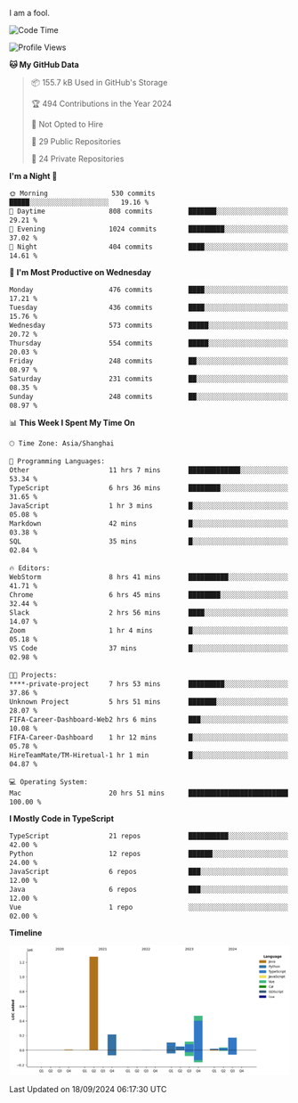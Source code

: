 I am a fool.

<!--START_SECTION:waka-->
![Code Time](http://img.shields.io/badge/Code%20Time-1%2C831%20hrs%204%20mins-blue)

![Profile Views](http://img.shields.io/badge/Profile%20Views-1-blue)

**🐱 My GitHub Data** 

> 📦 155.7 kB Used in GitHub's Storage 
 > 
> 🏆 494 Contributions in the Year 2024
 > 
> 🚫 Not Opted to Hire
 > 
> 📜 29 Public Repositories 
 > 
> 🔑 24 Private Repositories 
 > 
**I'm a Night 🦉** 

```text
🌞 Morning                530 commits         █████░░░░░░░░░░░░░░░░░░░░   19.16 % 
🌆 Daytime                808 commits         ███████░░░░░░░░░░░░░░░░░░   29.21 % 
🌃 Evening                1024 commits        █████████░░░░░░░░░░░░░░░░   37.02 % 
🌙 Night                  404 commits         ████░░░░░░░░░░░░░░░░░░░░░   14.61 % 
```
📅 **I'm Most Productive on Wednesday** 

```text
Monday                   476 commits         ████░░░░░░░░░░░░░░░░░░░░░   17.21 % 
Tuesday                  436 commits         ████░░░░░░░░░░░░░░░░░░░░░   15.76 % 
Wednesday                573 commits         █████░░░░░░░░░░░░░░░░░░░░   20.72 % 
Thursday                 554 commits         █████░░░░░░░░░░░░░░░░░░░░   20.03 % 
Friday                   248 commits         ██░░░░░░░░░░░░░░░░░░░░░░░   08.97 % 
Saturday                 231 commits         ██░░░░░░░░░░░░░░░░░░░░░░░   08.35 % 
Sunday                   248 commits         ██░░░░░░░░░░░░░░░░░░░░░░░   08.97 % 
```


📊 **This Week I Spent My Time On** 

```text
🕑︎ Time Zone: Asia/Shanghai

💬 Programming Languages: 
Other                    11 hrs 7 mins       █████████████░░░░░░░░░░░░   53.34 % 
TypeScript               6 hrs 36 mins       ████████░░░░░░░░░░░░░░░░░   31.65 % 
JavaScript               1 hr 3 mins         █░░░░░░░░░░░░░░░░░░░░░░░░   05.08 % 
Markdown                 42 mins             █░░░░░░░░░░░░░░░░░░░░░░░░   03.38 % 
SQL                      35 mins             █░░░░░░░░░░░░░░░░░░░░░░░░   02.84 % 

🔥 Editors: 
WebStorm                 8 hrs 41 mins       ██████████░░░░░░░░░░░░░░░   41.71 % 
Chrome                   6 hrs 45 mins       ████████░░░░░░░░░░░░░░░░░   32.44 % 
Slack                    2 hrs 56 mins       ████░░░░░░░░░░░░░░░░░░░░░   14.07 % 
Zoom                     1 hr 4 mins         █░░░░░░░░░░░░░░░░░░░░░░░░   05.18 % 
VS Code                  37 mins             █░░░░░░░░░░░░░░░░░░░░░░░░   02.98 % 

🐱‍💻 Projects: 
****-private-project     7 hrs 53 mins       █████████░░░░░░░░░░░░░░░░   37.86 % 
Unknown Project          5 hrs 51 mins       ███████░░░░░░░░░░░░░░░░░░   28.07 % 
FIFA-Career-Dashboard-Web2 hrs 6 mins        ███░░░░░░░░░░░░░░░░░░░░░░   10.08 % 
FIFA-Career-Dashboard    1 hr 12 mins        █░░░░░░░░░░░░░░░░░░░░░░░░   05.78 % 
HireTeamMate/TM-Hiretual-1 hr 1 min          █░░░░░░░░░░░░░░░░░░░░░░░░   04.87 % 

💻 Operating System: 
Mac                      20 hrs 51 mins      █████████████████████████   100.00 % 
```

**I Mostly Code in TypeScript** 

```text
TypeScript               21 repos            ██████████░░░░░░░░░░░░░░░   42.00 % 
Python                   12 repos            ██████░░░░░░░░░░░░░░░░░░░   24.00 % 
JavaScript               6 repos             ███░░░░░░░░░░░░░░░░░░░░░░   12.00 % 
Java                     6 repos             ███░░░░░░░░░░░░░░░░░░░░░░   12.00 % 
Vue                      1 repo              ░░░░░░░░░░░░░░░░░░░░░░░░░   02.00 % 
```



**Timeline**

![Lines of Code chart](https://raw.githubusercontent.com/VeejaLiu/VeejaLiu/master/assets/bar_graph.png)


 Last Updated on 18/09/2024 06:17:30 UTC
<!--END_SECTION:waka-->
